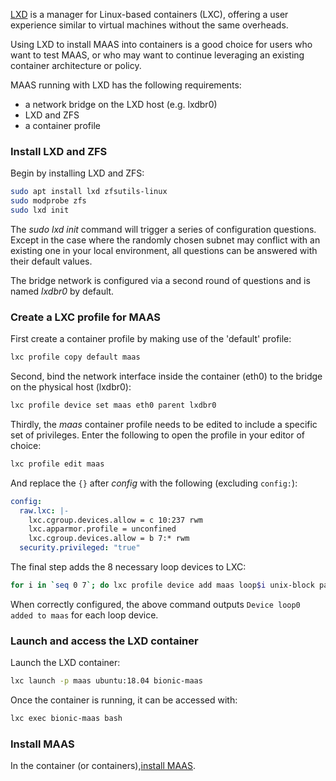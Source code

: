 <!--
Todo:
- Text needs a review
-->
[LXD](https://linuxcontainers.org/lxd/) is a manager for Linux-based containers (LXC), offering a user experience similar to virtual machines without the same overheads.

Using LXD to install MAAS into containers is a good choice for users who want to test MAAS, or who may want to continue leveraging an existing container architecture or policy.

MAAS running with LXD has the following requirements:

-   a network bridge on the LXD host (e.g. lxdbr0)
-   LXD and ZFS
-   a container profile

<h3 id="heading--install-lxd-and-zfs">Install LXD and ZFS</h3>

Begin by installing LXD and ZFS:

``` bash
sudo apt install lxd zfsutils-linux
sudo modprobe zfs
sudo lxd init
```

The *sudo lxd init* command will trigger a series of configuration questions. Except in the case where the randomly chosen subnet may conflict with an existing one in your local environment, all questions can be answered with their default values.

The bridge network is configured via a second round of questions and is named *lxdbr0* by default.

<h3 id="heading--create-a-lxc-profile-for-maas">Create a LXC profile for MAAS</h3>

First create a container profile by making use of the 'default' profile:

``` bash
lxc profile copy default maas
```

Second, bind the network interface inside the container (eth0) to the bridge on the physical host (lxdbr0):

``` bash
lxc profile device set maas eth0 parent lxdbr0
```

Thirdly, the *maas* container profile needs to be edited to include a specific set of privileges. Enter the following to open the profile in your editor of choice:

``` bash
lxc profile edit maas
```

And replace the `{}` after *config* with the following (excluding `config:`):

``` yaml
config:
  raw.lxc: |-
    lxc.cgroup.devices.allow = c 10:237 rwm
    lxc.apparmor.profile = unconfined
    lxc.cgroup.devices.allow = b 7:* rwm
  security.privileged: "true"
```

The final step adds the 8 necessary loop devices to LXC:

``` bash
for i in `seq 0 7`; do lxc profile device add maas loop$i unix-block path=/dev/loop$i; done
```

When correctly configured, the above command outputs `Device loop0 added to maas` for each loop device.

<h3 id="heading--launch-and-access-the-lxd-container">Launch and access the LXD container</h3>

Launch the LXD container:

``` bash
lxc launch -p maas ubuntu:18.04 bionic-maas
```

Once the container is running, it can be accessed with:

``` bash
lxc exec bionic-maas bash
```

<h3 id="heading--install-maas">Install MAAS</h3>

In the container (or containers),[install MAAS](/t/maas-installation-from-a-snap/773).

<!-- LINKS -->